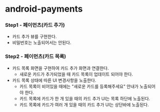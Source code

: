 # android-payments

### Step1 - 페이먼츠(카드 추가)
- 카드 추가 뷰를 구현한다.
- 비밀번호는 노출되어서는 안된다.

### Step2 - 페이먼츠(카드 목록)
- 카드 목록 화면을 구현하여 카드 추가 화면과 연결한다.
  - 새로운 카드가 추가되었을 때 카드 목록이 업데이트 되어야 한다.
- 카드 목록 상태에 따른 UI 변경사항을 노출한다.
  - 카드 목록이 비어있을 때에는 "새로운 카드를 등록해주세요" 안내가 노출되어야 한다.
  - 카드 목록에 카드가 한 개 있을 때의 카드 추가 UI는 목록 하단에 노출된다.
  - 카드 목록에 카드가 여러 개 있을 때의 카드 추가 UI는 상단바에 노출된다.

